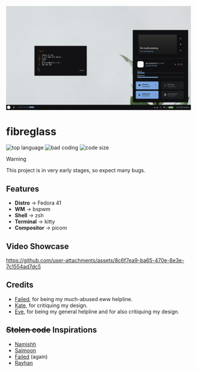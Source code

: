 <img src=".github/photo.png" alt="showcase">

<br>

# fibreglass
![top language](https://img.shields.io/github/languages/top/dealerofallthecats/fibreglass?color=6d92bf&style=for-the-badge&labelColor=1B1919)
![bad coding](https://img.shields.io/badge/coding-very_bad-blue?color=74be88&style=for-the-badge&labelColor=1B1919)
![code size](https://img.shields.io/github/languages/code-size/dealerofallthecats/fibreglass?color=e1b56a&style=for-the-badge&labelColor=1B1919)

> [!WARNING]
> This project is in very early stages, so expect many bugs.

## Features
- **Distro** -> Fedora 41
- **WM** -> bspwm
- **Shell** -> zsh
- **Terminal** -> kitty
- **Compositor** -> picom

## Video Showcase
https://github.com/user-attachments/assets/8c6f7ea9-ba65-470e-8e3e-7c1554ad7dc5

## Credits
- [Failed](https://github.com/Failedex), for being my much-abused eww helpline.
- [Kate](https://github.com/jiyutake), for critiquing my design.
- [Eve](https://github.com/CelestialCrafter), for being my general helpline and for also critiquing my design.

## ~~Stolen code~~ Inspirations
- [Namishh](https://github.com/namishh)
- [Saimoon](https://github.com/saimoomedits)
- [Failed](https://github.com/Failedex) (again)
- [Rayhan](https://github.com/raexera)
